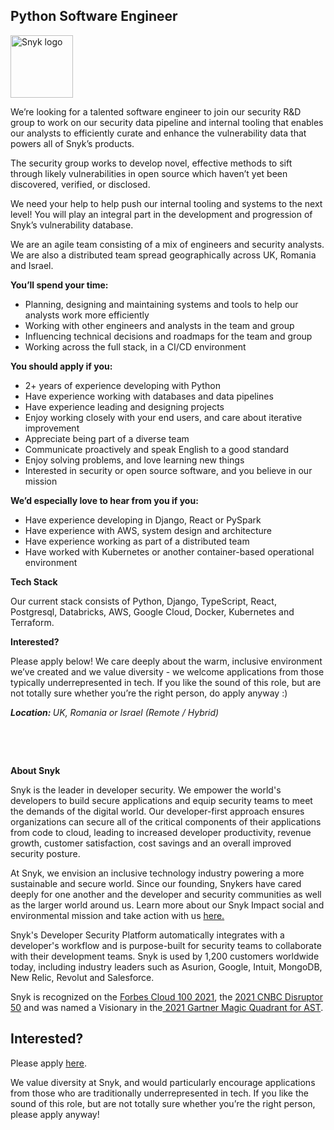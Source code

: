 Python Software Engineer
---

<img src="https://res.cloudinary.com/snyk/image/upload/v1537345894/press-kit/brand/logo-black.png" width="100" alt="Snyk logo" />

<p><span style="font-weight: 400;">We’re looking for a talented software engineer to join our security R&amp;D group to work on our security data pipeline and internal tooling that enables our analysts to efficiently curate and enhance the vulnerability data that powers all of Snyk’s products.&nbsp;</span></p>
<p><span style="font-weight: 400;">The security group works to develop novel, effective methods to sift through likely vulnerabilities in open source which haven’t yet been discovered, verified, or disclosed.&nbsp;</span></p>
<p><span style="font-weight: 400;">We need your help to help push our internal tooling and systems to the next level! You will play an integral part in the development and progression of Snyk’s vulnerability database.</span></p>
<p><span style="font-weight: 400;">We are an agile team consisting of a mix of engineers and security analysts. We are also a distributed team spread geographically across UK, Romania and Israel.</span></p>
<p><strong>You’ll spend your time:</strong></p>
<ul>
<li style="font-weight: 400;"><span style="font-weight: 400;">Planning, designing and maintaining systems and tools to help our analysts work more efficiently</span></li>
<li style="font-weight: 400;"><span style="font-weight: 400;">Working with other engineers and analysts in the team and group</span></li>
<li style="font-weight: 400;"><span style="font-weight: 400;">Influencing technical decisions and roadmaps for the team and group</span></li>
<li style="font-weight: 400;"><span style="font-weight: 400;">Working across the full stack, in a CI/CD environment</span></li>
</ul>
<p><strong>You should apply if you:</strong></p>
<ul>
<li style="font-weight: 400;"><span style="font-weight: 400;">2+ years of experience developing with Python</span></li>
<li style="font-weight: 400;"><span style="font-weight: 400;">Have experience working with databases and data pipelines</span></li>
<li style="font-weight: 400;"><span style="font-weight: 400;">Have experience leading and designing projects</span></li>
<li style="font-weight: 400;"><span style="font-weight: 400;">Enjoy working closely with your end users, and care about iterative improvement</span></li>
<li style="font-weight: 400;"><span style="font-weight: 400;">Appreciate being part of a diverse team</span></li>
<li style="font-weight: 400;"><span style="font-weight: 400;">Communicate proactively and speak English to a good standard</span></li>
<li style="font-weight: 400;"><span style="font-weight: 400;">Enjoy solving problems, and love learning new things</span></li>
<li style="font-weight: 400;"><span style="font-weight: 400;">Interested in security or open source software, and you believe in our mission</span></li>
</ul>
<p><strong>We’d especially love to hear from you if you:</strong></p>
<ul>
<li style="font-weight: 400;"><span style="font-weight: 400;">Have experience developing in Django, React or PySpark</span></li>
<li style="font-weight: 400;"><span style="font-weight: 400;">Have experience with AWS, system design and architecture</span></li>
<li style="font-weight: 400;"><span style="font-weight: 400;">Have experience working as part of a distributed team</span></li>
<li style="font-weight: 400;"><span style="font-weight: 400;">Have worked with Kubernetes or another container-based operational environment</span></li>
</ul>
<p><strong>Tech Stack</strong></p>
<p><span style="font-weight: 400;">Our current stack consists of Python, Django, TypeScript, React, Postgresql, Databricks, AWS, Google Cloud, Docker, Kubernetes and Terraform.</span></p>
<p><strong>Interested?</strong></p>
<p><span style="font-weight: 400;">Please apply below! We care deeply about the warm, inclusive environment we’ve created and we value diversity - we welcome applications from those typically underrepresented in tech. If you like the sound of this role, but are not totally sure whether you’re the right person, do apply anyway :)</span></p>
<p><em><span style="font-weight: 400;"><strong>Location: </strong>UK, Romania or Israel (Remote / Hybrid)</span></em></p>
<p>&nbsp;</p>
<p>&nbsp;</p><div class="content-conclusion"><p><strong>About Snyk</strong></p>
<p><span style="font-weight: 400;">Snyk is the leader in developer security. We empower the world's developers to build secure applications and equip security teams to meet the demands of the digital world. Our developer-first approach ensures organizations can secure all of the critical components of their applications from code to cloud, leading to increased developer productivity, revenue growth, customer satisfaction, cost savings and an overall improved security posture.&nbsp;</span></p>
<p><span style="font-weight: 400;">At Snyk, we envision an inclusive technology industry powering a more sustainable and secure world.</span> <span style="font-weight: 400;">Since our founding, Snykers have cared deeply for one another and the developer and security communities as well as the larger world around us. Learn more about our Snyk Impact social and environmental mission and take action with us </span><a href="https://snyk.io/about/snyk-impact/"><span style="font-weight: 400;">here.</span></a></p>
<p><span style="font-weight: 400;">Snyk's Developer Security Platform automatically integrates with a developer's workflow and is purpose-built for security teams to collaborate with their development teams. Snyk is used by 1,200 customers worldwide today, including industry leaders such as Asurion, Google, Intuit, MongoDB, New Relic, Revolut and Salesforce.</span></p>
<p><span style="font-weight: 400;">Snyk is recognized on the </span><a href="https://www.forbes.com/cloud100/#6f24b5ba5f94"><span style="font-weight: 400;">Forbes Cloud 100 2021</span></a><span style="font-weight: 400;">, the </span><a href="https://www.cnbc.com/2021/05/25/these-are-the-2021-cnbc-disruptor-50-companies.html"><span style="font-weight: 400;">2021 CNBC Disruptor 50</span></a><span style="font-weight: 400;"> and was named a Visionary in the</span><a href="https://snyk.io/blog/snyk-visionary-2021-gartner-magic-quadrant-for-ast/"><span style="font-weight: 400;"> 2021 Gartner Magic Quadrant for AST</span></a><span style="font-weight: 400;">.</span></p></div>

Interested?
---

Please apply [here](https://boards.greenhouse.io/snyk/jobs/6031273002#app).

We value diversity at Snyk, and would particularly encourage applications from those who are traditionally underrepresented in tech.
If you like the sound of this role, but are not totally sure whether you’re the right person, please apply anyway!
